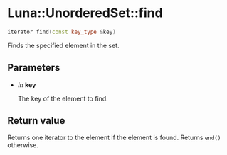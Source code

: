 # Luna::UnorderedSet::find

```c++
iterator find(const key_type &key)
```

Finds the specified element in the set. 



## Parameters
* *in* **key**

    The key of the element to find. 

## Return value
Returns one iterator to the element if the element is found. Returns `end()` otherwise. 


